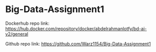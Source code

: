 # Big-Data-Assignment1

Dockerhub repo link: https://hub.docker.com/repository/docker/abdelrahmanlotfy/bd-ai-v2/general 

Github repo link: https://github.com/Warz1154/Big-Data-Assignment1
